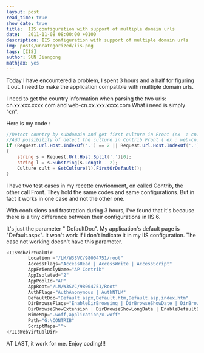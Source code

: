 ```yaml
---
layout: post
read_time: true
show_date: true
title:  IIS configuration with support of multiple domain urls
date:   2011-11-08 08:00:00 +0100
description: IIS configuration with support of multiple domain urls
img: posts/uncategorized/iis.png
tags: [IIS]
author: SUN Jiangong
mathjax: yes
---
```


Today I have encountered a problem, I spent 3 hours and a half for figuring it out. I need to make the application compatible with muiltiple domain urls. 


I need to get the country information when parsing the two urls: cn.xx.xxx.xxxx.com and web-cn.xx.xxx.xxxx.com
What i need is simply "cn".

<!--more-->

Here is my code : 

```csharp
//Detect country by subdomain and get first culture in Front (ex  : cn.xx.xxx.xxxx.com )
//Add possibility of detect the culture in Contrib Front ( ex : web-cn.xx.xxx.xxxx.com )
if (Request.Url.Host.IndexOf('.') == 2 || Request.Url.Host.IndexOf('.') == 6)
{
	string s = Request.Url.Host.Split('.')[0];
	string l = s.Substring(s.Length - 2);
	Culture cult = GetCulture(l).FirstOrDefault();
}
```

I have two test cases in my recette envrionment, on called Contrib, the other call Front. They hold the same codes and same configurations. But in fact it works in one case and not the other one.

With confusions and frastration during 3 hours, I've found that it's because there is a tiny difference between their configurations in IIS 6.

It's just the parameter " DefaultDoc". My application's default page is "Default.aspx". It won't work if i don't indicate it in my IIS configuration. The case not working doesn't have this parameter. 

```csharp
<IIsWebVirtualDir	
		Location ="/LM/W3SVC/98004751/root"
		AccessFlags="AccessRead | AccessWrite | AccessScript"
		AppFriendlyName="AP Contrib"
		AppIsolated="2"
		AppPoolId="AP"
		AppRoot="/LM/W3SVC/98004751/Root"
		AuthFlags="AuthAnonymous | AuthNTLM"
		DefaultDoc="Default.aspx,Default.htm,Default.asp,index.htm"
		DirBrowseFlags="EnableDirBrowsing | DirBrowseShowDate | DirBrowseShowTime | DirBrowseShowSize | 	
		DirBrowseShowExtension | DirBrowseShowLongDate | EnableDefaultDoc"
		MimeMap=".woff,application/x-woff"
		Path="G:\CONTRIB"
		ScriptMaps="">
</IIsWebVirtualDir>
```

AT LAST, it work for me. Enjoy coding!!!

